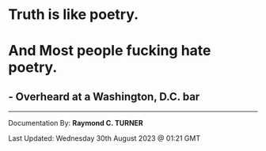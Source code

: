 # Truth is like  poetry.
# And Most people fucking hate poetry.
##   - Overheard at a Washington, D.C. bar





---

Documentation By: **Raymond C. TURNER**

Last Updated: Wednesday 30th August 2023 @ 01:21 GMT